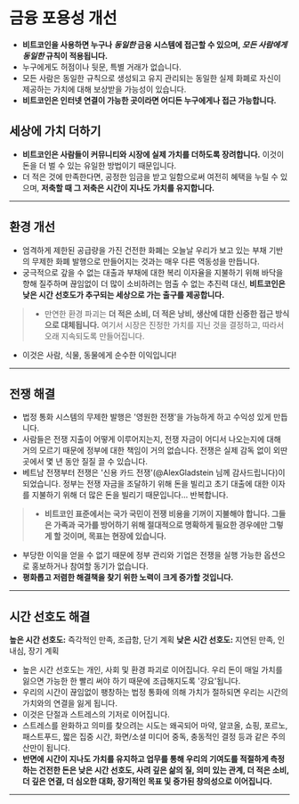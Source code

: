 # 금융 포용성 개선
* **비트코인을 사용하면 누구나 *동일한* 금융 시스템에 접근할 수 있으며, *모든 사람에게 동일한* 규칙이 적용됩니다.**
* 누구에게도 허점이나 뒷문, 특별 거래가 없습니다.
* 모든 사람은 동일한 규칙으로 생성되고 유지 관리되는 동일한 실제 화폐로 자신이 제공하는 가치에 대해 보상받을 가능성이 있습니다.
* **비트코인은 인터넷 연결이 가능한 곳이라면 어디든 누구에게나 접근 가능합니다.**

## 세상에 가치 더하기
* **비트코인은 사람들이 커뮤니티와 시장에 실제 가치를 더하도록 장려합니다.** 이것이 돈을 더 벌 수 있는 유일한 방법이기 때문입니다.
* 더 적은 것에 만족한다면, 공정한 임금을 받고 일함으로써 여전히 혜택을 누릴 수 있으며, **저축할 때 그 저축은 시간이 지나도 가치를 유지합니다.**

---
## 환경 개선
* 엄격하게 제한된 공급량을 가진 건전한 화폐는 오늘날 우리가 보고 있는 부채 기반의 무제한 화폐 발행으로 만들어지는 것과는 매우 다른 역동성을 만듭니다.
* 궁극적으로 갚을 수 없는 대출과 부채에 대한 복리 이자율을 지불하기 위해 바닥을 향해 질주하며 끊임없이 더 많이 소비하려는 멈출 수 없는 추진력 대신, **비트코인은 낮은 시간 선호도가 추구되는 세상으로 가는 출구를 제공합니다.**
>* 만연한 환경 파괴는 **더 적은 소비, 더 적은 낭비, 생산에 대한 신중한 접근 방식으로 대체됩니다.** 여기서 시장은 진정한 가치를 지닌 것을 결정하고, 따라서 오래 지속되도록 만들어집니다.
* 이것은 사람, 식물, 동물에게 순수한 이익입니다!
---
## 전쟁 해결
* 법정 통화 시스템의 무제한 발행은 '영원한 전쟁'을 가능하게 하고 수익성 있게 만듭니다.
* 사람들은 전쟁 지출이 어떻게 이루어지는지, 전쟁 자금이 어디서 나오는지에 대해 거의 모르기 때문에 정부에 대한 책임이 거의 없습니다. 전쟁은 실제 감독 없이 외딴 곳에서 몇 년 동안 질질 끌 수 있습니다.
* 베트남 전쟁부터 전쟁은 '신용 카드 전쟁'(@AlexGladstein 님께 감사드립니다)이 되었습니다. 정부는 전쟁 자금을 조달하기 위해 돈을 빌리고 초기 대출에 대한 이자를 지불하기 위해 더 많은 돈을 빌리기 때문입니다... 반복합니다.
>* **비트코인 표준에서는 국가 국민이 전쟁 비용을 기꺼이 지불해야 합니다. 그들은 가족과 국가를 방어하기 위해 절대적으로 명확하게 필요한 경우에만 그렇게 할 것이며, 목표는 현장에 있습니다.**
* 부당한 이익을 얻을 수 없기 때문에 정부 관리와 기업은 전쟁을 실행 가능한 옵션으로 홍보하거나 참여할 동기가 없습니다.
* **평화롭고 저렴한 해결책을 찾기 위한 노력이 크게 증가할 것입니다.**
---
## 시간 선호도 해결

**높은 시간 선호도:** 즉각적인 만족, 조급함, 단기 계획
**낮은 시간 선호도:** 지연된 만족, 인내심, 장기 계획

* 높은 시간 선호도는 개인, 사회 및 환경 파괴로 이어집니다. 우리 돈이 매일 가치를 잃으면 가능한 한 빨리 써야 하기 때문에 조급해지도록 '강요'됩니다.
* 우리의 시간이 끊임없이 팽창하는 법정 통화에 의해 가치가 절하되면 우리는 시간의 가치와의 연결을 잃게 됩니다.
* 이것은 단절과 스트레스의 기저로 이어집니다.
* 스트레스를 완화하고 의미를 찾으려는 시도는 왜곡되어 마약, 알코올, 쇼핑, 포르노, 패스트푸드, 짧은 집중 시간, 화면/소셜 미디어 중독, 충동적인 결정 등과 같은 주의 산만이 됩니다.
* **반면에 시간이 지나도 가치를 유지하고 업무를 통해 우리의 기여도를 적절하게 측정하는 건전한 돈은 낮은 시간 선호도, 사려 깊은 삶의 질, 의미 있는 관계, 더 적은 소비, 더 깊은 연결, 더 심오한 대화, 장기적인 목표 및 증가된 창의성으로 이어집니다.**
---
